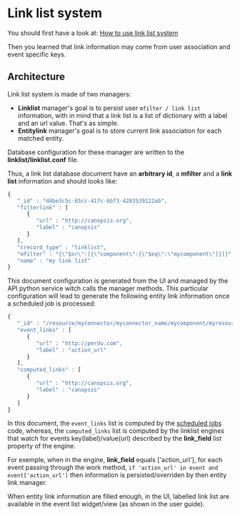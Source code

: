Link list system
================

You should first have a look at: [How to use link list
system](../../../user-guide/engines/linklist.html)

Then you learned that link information may come from user association
and event specific keys.

Architecture
------------

Link list system is made of two managers:

-   **Linklist** manager\'s goal is to persist user
    `mfilter / link list` information, with in mind that a link list
    is a list of dictionary with a label and an url value. That\'s as
    simple.
-   **Entitylink** manager\'s goal is to store current link
    association for each matched entity.

Database configuration for these manager are written to the
**linklist/linklist.conf** file.

Thus, a link list database document have an **arbitrary id**, a
**mfilter** and a **link list** information and should looks like:

```javascript
{
   "_id" : "d4be3c5c-65cc-417c-bbf3-4283539122ab",
   "filterlink" : [
      {
         "url" : "http://canopsis.org",
         "label" : "canopsis"
      }
   ],
   "crecord_type" : "linklist",
   "mfilter" : "{\"$or\":[{\"component\":{\"$eq\":\"mycomponent\"}}]}",
   "name" : "my link list"
}
```

This document configuration is generated from the UI and managed by the
API python service witch calls the manager methods. This particular
configuration will lead to generate the following entity link
information once a scheduled job is processed:

```javascript
{
   "_id" : "/resource/myconnector/myconnector_name/mycomponent/myresource",
   "event_links" : [
      {
         "url" : "http://perdu.com",
         "label" : "action_url"
      }
   ],
   "computed_links" : [
      {
         "url" : "http://canopsis.org",
         "label" : "canopsis"
      }
   ]
}
```

In this document, the `event_links` list is computed by the [scheduled
jobs](engines/scheduler.html) code, whereas, the `computed_links` list
is computed by the linklist engines that watch for events
key(label)/value(url) described by the **link\_field** list property of
the engine.

For exemple, when in the engine, **link\_field** equals
\[\'action\_url\'\], for each event passing through the work method,
`if 'action_url' in event and event['action_url']` then information is
persisted/overriden by then entity link manager.

When entity link information are filled enough, in the UI, labelled link
list are available in the event list widget/view (as shown in the user
guide).
